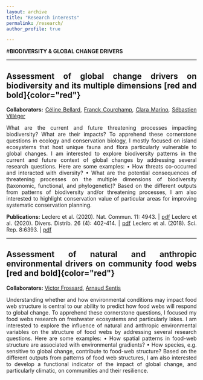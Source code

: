 ```yaml
---
layout: archive
title: "Research interests"
permalink: /research/
author_profile: true

---
```

<style> body {text-align: justify} </style> <!-- Justify text. -->

#**BIODIVERSITY & GLOBAL CHANGE DRIVERS**

------

## Assessment of global change drivers on biodiversity and its multiple dimensions [red and **bold**]{color="red"}
**Collaborators:** [Céline Bellard](https://celinebellard.wordpress.com/), [Franck Courchamp](https://www.biodiversitydynamics.fr/), [Clara Marino](https://www.researchgate.net/profile/Clara-Marino-2), [Sébastien Villéger](http://villeger.sebastien.free.fr/)

What are the current and future threatening processes impacting biodiversity? What are their impacts? To apprehend these cornerstone questions in ecology and conservation biology, I mostly focused on island ecosystems that host unique fauna and flora particularly vulnerable to global changes. I am interested to explore biodiversity patterns in the current and future context of global changes by addressing several research questions. Here are some examples:
• How threats co-occurred and interacted with diversity?
• What are the potential consequences of threatening processes on the multiple dimensions of biodiversity (taxonomic, functional, and phylogenetic)?
Based on the different outputs from patterns of biodiversity and/or threatening processes, I am also interested to highlight conservation value of particular areas for improving systematic conservation planning.

**Publications:**
Leclerc et al. (2020). Nat. Commun. 11: 4943. | [pdf](https://www.nature.com/articles/s41467-020-18740-x)
Leclerc et al. (2020). Divers. Distrib. 26 (4): 402-414. | [pdf](https://onlinelibrary.wiley.com/doi/full/10.1111/ddi.13024)
Leclerc et al. (2018). Sci. Rep. 8:6393. | [pdf](https://www.nature.com/articles/s41598-018-24733-0)

------

## Assessment of natural and anthropic environmental drivers on community food webs [red and **bold**]{color="red"}
**Collaborators:** [Victor Frossard](https://www.researchgate.net/profile/Victor-Frossard), [Arnaud Sentis](https://arnaudsentis.com/)

Understanding whether and how environmental conditions may impact food web structure is central to our ability to predict how food webs will respond to global change. To apprehend these cornerstone questions, I focused my food webs research on freshwater ecosystems and particularly lakes. I am interested to explore the influence of natural and anthropic environmental variables on the structure of food webs by addressing several research questions. Here are some examples:
• How spatial patterns in food-web structure are associated with environmental gradients?
• How species, e.g. sensitive to global change, contribute to food-web structure?
Based on the different outputs from patterns of food web structures, I am also interested to develop a functional indicator of the impact of global change, and particularly climatic, on communities and their resilience.